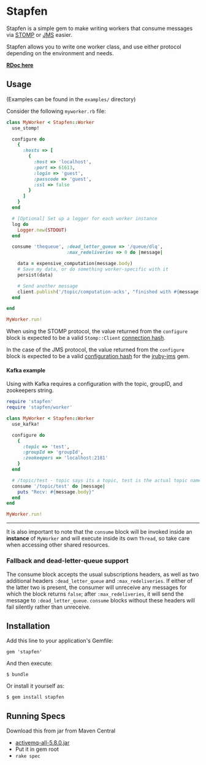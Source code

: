 # Stapfen


Stapfen is a simple gem to make writing workers that consume messages via
[STOMP](http://stomp.github.io/) or
[JMS](https://en.wikipedia.org/wiki/Java_Message_Service) easier.

Stapfen allows you to write one worker class, and use either protocol
depending on the environment and needs.


**[RDoc here](http://rdoc.info/github/lookout/stapfen/master/frames)**

## Usage

(Examples can be found in the `examples/` directory)


Consider the following `myworker.rb` file:

```ruby
class MyWorker < Stapfen::Worker
  use_stomp!

  configure do
    {
      :hosts => [
        {
          :host => 'localhost',
          :port => 61613,
          :login => 'guest',
          :passcode => 'guest',
          :ssl => false
        }
      ]
    }
  end

  # [Optional] Set up a logger for each worker instance
  log do
    Logger.new(STDOUT)
  end

  consume 'thequeue', :dead_letter_queue => '/queue/dlq',
                      :max_redeliveries => 0 do |message|

    data = expensive_computation(message.body)
    # Save my data, or do something worker-specific with it
    persist(data)

    # Send another message
    client.publish('/topic/computation-acks', "finished with #{message.message_id}")
  end

end

MyWorker.run!
```


When using the STOMP protocol, the value returned from the `configure` block is expected to be a valid
`Stomp::Client` [connection
hash](https://github.com/stompgem/stomp#hash-login-example-usage-this-is-the-recommended-login-technique).

In the case of the JMS protocol, the value returned from the `configure` block
is expected to be a valid [configuration
hash](https://github.com/reidmorrison/jruby-jms#consumer) for the
[jruby-jms](https://github.com/reidmorrison/jruby-jms) gem.

#### Kafka example

Using with Kafka requires a configuration with the topic, groupID, and zookeepers string.

```ruby
require 'stapfen'
require 'stapfen/worker'

class MyWorker < Stapfen::Worker
  use_kafka!

  configure do
    {
      :topic => 'test',
      :groupId => 'groupId',
      :zookeepers => 'localhost:2181'
    }
  end

  # /topic/test - topic says its a topic, test is the actual topic name
  consume '/topic/test' do |message|
    puts "Recv: #{message.body}"
  end
end

MyWorker.run!
```
---

It is also important to note that the `consume` block will be invoked inside an
**instance** of `MyWorker` and will execute inside its own `Thread`, so take
care when accessing other shared resources.

### Fallback and dead-letter-queue support

The consume block accepts the usual subscriptions headers, as well as two
additional headers `:dead_letter_queue` and `:max_redeliveries`.  If either of
the latter two is present, the consumer will unreceive any messages for which
the block returns `false`; after `:max_redeliveries`, it will send the message
to `:dead_letter_queue`.  `consume` blocks without these headers will fail
silently rather than unreceive.


## Installation

Add this line to your application's Gemfile:

    gem 'stapfen'

And then execute:

    $ bundle

Or install it yourself as:

    $ gem install stapfen

## Running Specs

Download this from jar from Maven Central
  * [activemq-all-5.8.0.jar](http://search.maven.org/#artifactdetails%7Corg.apache.activemq%7Cactivemq-all%7C5.8.0%7Cjar)
  * Put it in gem root
  * ```rake spec```

